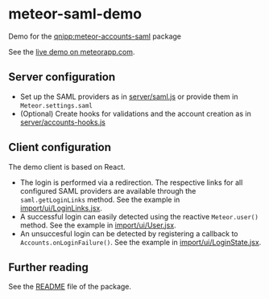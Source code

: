 # meteor-saml-demo

Demo for the [qnipp:meteor-accounts-saml](https://atmospherejs.com/qnipp/meteor-accounts-saml) package

See the [live demo on meteorapp.com](https://meteor-saml-demo.meteorapp.com/).

## Server configuration

* Set up the SAML providers as in [server/saml.js](./server/saml.js) or provide them in `Meteor.settings.saml`
* (Optional) Create hooks for validations and the account creation as in [server/accounts-hooks.js](./server/account-hooks.js)

## Client configuration

The demo client is based on React.

* The login is performed via a redirection. The respective links for all configured SAML providers are available through the `saml.getLoginLinks` method. See the example in [import/ui/LoginLinks.jsx](./import/ui/LoginLinks.jsx).
* A successful login can easily detected using the reactive `Meteor.user()` method. See the example in [import/ui/User.jsx](./import/ui/User.jsx).
* An unsuccesful login can be detected by registering a callback to `Accounts.onLoginFailure()`. See the example in [import/ui/LoginState.jsx](./import/ui/LoginState.jsx).

## Further reading

See the [README](./packages/meteor-accounts-saml/README.md) file of the package.

